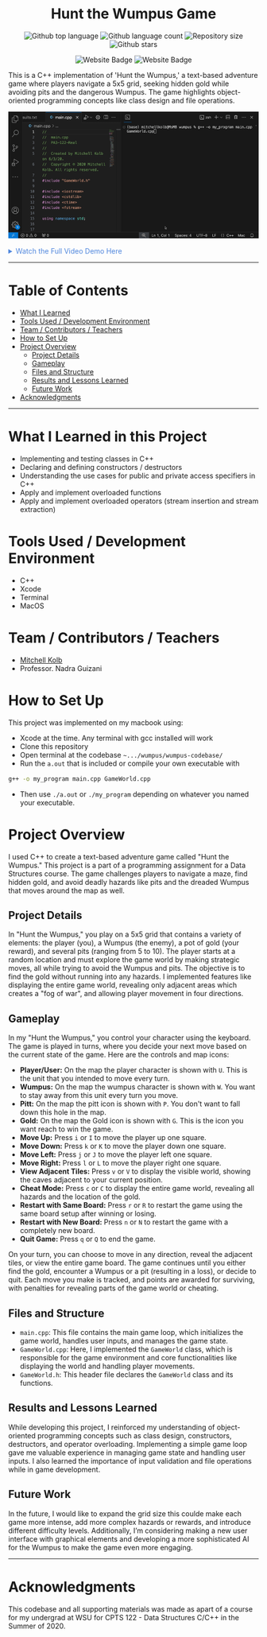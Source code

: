 


<h1 align="center">Hunt the Wumpus Game</h1>

<p align="center">
  <img alt="Github top language" src="https://img.shields.io/github/languages/top/mitchellkolb/wumpus?color=ED1750">

  <img alt="Github language count" src="https://img.shields.io/github/languages/count/mitchellkolb/wumpus?color=ED1750">

  <img alt="Repository size" src="https://img.shields.io/github/repo-size/mitchellkolb/wumpus?color=ED1750">

  <img alt="Github stars" src="https://img.shields.io/github/stars/mitchellkolb/wumpus?color=ED1750" />
</p>

<p align="center">
<img
    src="https://img.shields.io/badge/C++-ED1750?style=for-the-badge&logo=c&logoColor=white"
    alt="Website Badge" />
<img
    src="https://img.shields.io/badge/Xcode-000000?style=for-the-badge&logo=apple&logoColor=white"
    alt="Website Badge" />
</p>

This is a C++ implementation of 'Hunt the Wumpus,' a text-based adventure game where players navigate a 5x5 grid, seeking hidden gold while avoiding pits and the dangerous Wumpus. The game highlights object-oriented programming concepts like class design and file operations.

![project image](resources/wumpus-gif.gif)

<details>
<summary style="color:#5087dd">Watch the Full Video Demo Here</summary>

[![Full Video Demo Here](https://img.youtube.com/vi/kajZ7d_00y0/0.jpg)](https://www.youtube.com/watch?v=kajZ7d_00y0)

</details>

---


# Table of Contents
- [What I Learned](#what-i-learned-in-this-project)
- [Tools Used / Development Environment](#tools-used--development-environment)
- [Team / Contributors / Teachers](#team--contributors--teachers)
- [How to Set Up](#how-to-set-up)
- [Project Overview](#project-overview)
  - [Project Details](#project-details)
  - [Gameplay](#gameplay)
  - [Files and Structure](#files-and-structure)
  - [Results and Lessons Learned](#results-and-lessons-learned)
  - [Future Work](#future-work)
- [Acknowledgments](#acknowledgments)

---

# What I Learned in this Project
- Implementing and testing classes in C++ 
- Declaring and defining constructors / destructors 
- Understanding the use cases for public and private access specifiers in C++ 
- Apply and implement overloaded functions 
- Apply and implement overloaded operators (stream insertion and stream extraction) 



# Tools Used / Development Environment
- C++
- Xcode
- Terminal
- MacOS





# Team / Contributors / Teachers
- [Mitchell Kolb](https://github.com/mitchellkolb)
- Professor. Nadra Guizani





# How to Set Up
This project was implemented on my macbook using:
- Xcode at the time. Any terminal with gcc installed will work
- Clone this repository 
- Open terminal at the codebase `~.../wumpus/wumpus-codebase/`
- Run the `a.out` that is included or compile your own executable with
```zsh
g++ -o my_program main.cpp GameWorld.cpp
```
- Then use `./a.out` or `./my_program` depending on whatever you named your executable.



# Project Overview
I used C++ to create a text-based adventure game called "Hunt the Wumpus." This project is a part of a programming assignment for a Data Structures course. The game challenges players to navigate a maze, find hidden gold, and avoid deadly hazards like pits and the dreaded Wumpus that moves around the map as well.

## Project Details
In "Hunt the Wumpus," you play on a 5x5 grid that contains a variety of elements: the player (you), a Wumpus (the enemy), a pot of gold (your reward), and several pits (ranging from 5 to 10). The player starts at a random location and must explore the game world by making strategic moves, all while trying to avoid the Wumpus and pits. The objective is to find the gold without running into any hazards. I implemented features like displaying the entire game world, revealing only adjacent areas which creates a "fog of war", and allowing player movement in four directions.

## Gameplay
In my "Hunt the Wumpus," you control your character using the keyboard. The game is played in turns, where you decide your next move based on the current state of the game. Here are the controls and map icons:


- **Player/User:** On the map the player character is shown with `U`. This is the unit that you intended to move every turn.
- **Wumpus:** On the map the wumpus character is shown with `W`. You want to stay away from this unit every turn you move.
- **Pitt:** On the map the pitt icon is shown with `P`. You don't want to fall down this hole in the map.
- **Gold:** On the map the Gold icon is shown with `G`. This is the icon you want reach to win the game.
- **Move Up:** Press `i` or `I` to move the player up one square.
- **Move Down:** Press `k` or `K` to move the player down one square.
- **Move Left:** Press `j` or `J` to move the player left one square.
- **Move Right:** Press `l` or `L` to move the player right one square.
- **View Adjacent Tiles:** Press `v` or `V` to display the visible world, showing the caves adjacent to your current position.
- **Cheat Mode:** Press `c` or `C` to display the entire game world, revealing all hazards and the location of the gold.
- **Restart with Same Board:** Press `r` or `R` to restart the game using the same board setup after winning or losing.
- **Restart with New Board:** Press `n` or `N` to restart the game with a completely new board.
- **Quit Game:** Press `q` or `Q` to end the game.

On your turn, you can choose to move in any direction, reveal the adjacent tiles, or view the entire game board. The game continues until you either find the gold, encounter a Wumpus or a pit (resulting in a loss), or decide to quit. Each move you make is tracked, and points are awarded for surviving, with penalties for revealing parts of the game world or cheating.

## Files and Structure
- `main.cpp`: This file contains the main game loop, which initializes the game world, handles user inputs, and manages the game state.
- `GameWorld.cpp`: Here, I implemented the `GameWorld` class, which is responsible for the game environment and core functionalities like displaying the world and handling player movements.
- `GameWorld.h`: This header file declares the `GameWorld` class and its functions.


## Results and Lessons Learned
While developing this project, I reinforced my understanding of object-oriented programming concepts such as class design, constructors, destructors, and operator overloading. Implementing a simple game loop gave me valuable experience in managing game state and handling user inputs. I also learned the importance of input validation and file operations while in game development.


## Future Work
In the future, I would like to expand the grid size this coulde make each game more intense, add more complex hazards or rewards, and introduce different difficulty levels. Additionally, I’m considering making a new user interface with graphical elements and developing a more sophisticated AI for the Wumpus to make the game even more engaging.




--- 
# Acknowledgments
This codebase and all supporting materials was made as apart of a course for my undergrad at WSU for CPTS 122 - Data Structures C/C++ in the Summer of 2020. 

